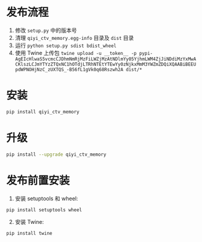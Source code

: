# 发布流程

1. 修改 `setup.py` 中的版本号
2. 清理 `qiyi_ctv_memory.egg-info` 目录及 `dist` 目录
3. 运行 `python setup.py sdist bdist_wheel`
4. 使用 Twine 上传包 `twine upload -u __token__ -p pypi-AgEIcHlwaS5vcmcCJDhmNmRjMzFiLWZjMzAtNDlmYy05YjhmLWM4ZjJiNDdiMzYxMwACKlszLCJmYTYzZTQxNC1hOTdjLTRhNTEtYTEwYy0zNjkxMmM3YWZmZDQiXQAABiBEEUpdWPNOHjNzC_zUXTQS_-B56fL1gVk0q68Rszwh2A dist/*`

# 安装


```sh
pip install qiyi_ctv_memory
```

# 升级

```sh
pip install --upgrade qiyi_ctv_memory
```

# 发布前置安装

1. 安装 setuptools 和 wheel:

```sh
pip install setuptools wheel
```

2. 安装 Twine:

```sh
pip install twine
```